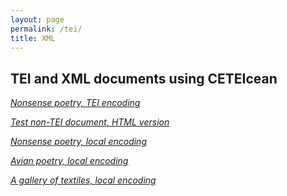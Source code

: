 ```yaml
---
layout: page
permalink: /tei/
title: XML
---
```



<div id="archives">
<h2>TEI and XML documents using CETEIcean</h2>
<p><em><a href="../xml/eggs.html">Nonsense poetry, TEI encoding</a></em></p>
<p><em><a href="../xml/test_nonTEI.html">Test non-TEI document, HTML version</a></em></p>
<p><em><a href="../xml/eggs_jhf.html">Nonsense poetry, local encoding</a></em></p>
<p><em><a href="../xml/bird_poems.html">Avian poetry, local encoding</a></em></p>
<p><em><a href="../xml/textiles.html">A gallery of textiles, local encoding</a></em></p>



</div>
